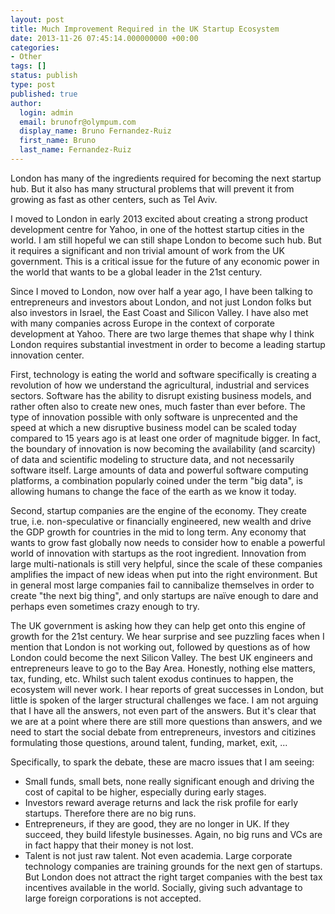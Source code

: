 ```yaml
---
layout: post
title: Much Improvement Required in the UK Startup Ecosystem
date: 2013-11-26 07:45:14.000000000 +00:00
categories:
- Other
tags: []
status: publish
type: post
published: true
author:
  login: admin
  email: brunofr@olympum.com
  display_name: Bruno Fernandez-Ruiz
  first_name: Bruno
  last_name: Fernandez-Ruiz
---
```


London has many of the
ingredients required for becoming the next startup hub. But it also has
many structural problems that will prevent it from growing as fast as
other centers, such as Tel Aviv.

I moved to London in early 2013 excited about
creating a strong product development centre for Yahoo, in one of the
hottest startup cities in the world. I am still hopeful we can still
shape London to become such hub. But it requires a significant and non
trivial amount of work from the UK government. This is a critical
issue for the future of any economic power in the world that wants to
be a global leader in the 21st century.

Since I moved to London, now over half a year ago, I have been talking
to entrepreneurs and investors about London, and not just London folks
but also investors in Israel, the East Coast and Silicon Valley. I
have also met with many companies across Europe in the context of
corporate development at Yahoo. There are two large themes that shape
why I think London requires substantial investment in order to become
a leading startup innovation center.

First, technology is eating the world and software specifically is
creating a revolution of how we understand the agricultural,
industrial and services sectors. Software has the ability to disrupt
existing business models, and rather often also to create new ones,
much faster than ever before. The type of innovation possible with
only software is unprecented and the speed at which a new disruptive
business model can be scaled today compared to 15 years ago is at
least one order of magnitude bigger. In fact, the boundary of
innovation is now becoming the availability (and scarcity) of data and
scientific modeling to structure data, and not necessarily software
itself. Large amounts of data and powerful software computing
platforms, a combination popularly coined under the term "big data",
is allowing humans to change the face of the earth as we know it
today.

Second, startup companies are the engine of the economy. They create
true, i.e. non-speculative or financially engineered, new wealth and
drive the GDP growth for countries in the mid to long term. Any
economy that wants to grow fast globally now needs to consider how to
enable a powerful world of innovation with startups as the root
ingredient. Innovation from large multi-nationals is still very
helpful, since the scale of these companies amplifies the impact of
new ideas when put into the right environment. But in general most
large companies fail to cannibalize themselves in order to create "the
next big thing", and only startups are naïve enough to dare and
perhaps even sometimes crazy enough to try.

The UK government is asking how they can help get onto this engine of
growth for the 21st century. We hear surprise and see puzzling faces
when I mention that London is not working out, followed by questions
as of how London could become the next Silicon Valley. The best UK
engineers and entrepreneurs leave to go to the Bay Area. Honestly,
nothing else matters, tax, funding, etc. Whilst such talent exodus
continues to happen, the ecosystem will never work. I hear reports of
great successes in London, but little is spoken of the larger
structural challenges we face. I am not arguing that I have all the
answers, not even part of the answers. But it's clear that we are at a
point where there are still more questions than answers, and we need
to start the social debate from entrepreneurs, investors and citizines
formulating those questions, around talent, funding, market, exit, ...

Specifically, to spark the debate, these are macro issues that I am
seeing:

* Small funds, small bets, none really significant enough and driving
  the cost of capital to be higher, especially during early stages.
* Investors reward average returns and lack the risk profile for early
  startups. Therefore there are no big runs.
* Entrepreneurs, if they are good, they are no longer in UK. If they
  succeed, they build lifestyle businesses. Again, no big runs and VCs
  are in fact happy that their money is not lost.
* Talent is not just raw talent. Not even academia. Large corporate
  technology companies are training grounds for the next gen of
  startups. But London does not attract the right target companies
  with the best tax incentives available in the world. Socially,
  giving such advantage to large foreign corporations is not accepted.
